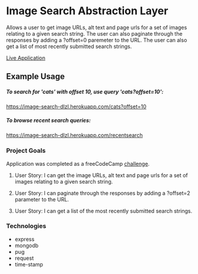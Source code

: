 # Image Search Abstraction Layer

Allows a user to get image URLs, alt text and page urls for a set of images relating to a given search string. The user can also paginate through the responses by adding a ?offset=0 paremeter to the URL. The user can also get a list of most recently submitted search strings.

[Live Application](https://image-search-dlzl.herokuapp.com)

## Example Usage

##### To search for 'cats' with offset 10, use query 'cats?offset=10':

https://image-search-dlzl.herokuapp.com/cats?offset=10

##### To browse recent search queries:

https://image-search-dlzl.herokuapp.com/recentsearch

### Project Goals

Application was completed as a freeCodeCamp [challenge](https://www.freecodecamp.org/challenges/image-search-abstraction-layer).

1. User Story: I can get the image URLs, alt text and page urls for a set of images relating to a given search string.

2. User Story: I can paginate through the responses by adding a ?offset=2 parameter to the URL.

3. User Story: I can get a list of the most recently submitted search strings.

### Technologies

* express
* mongodb
* pug
* request
* time-stamp
